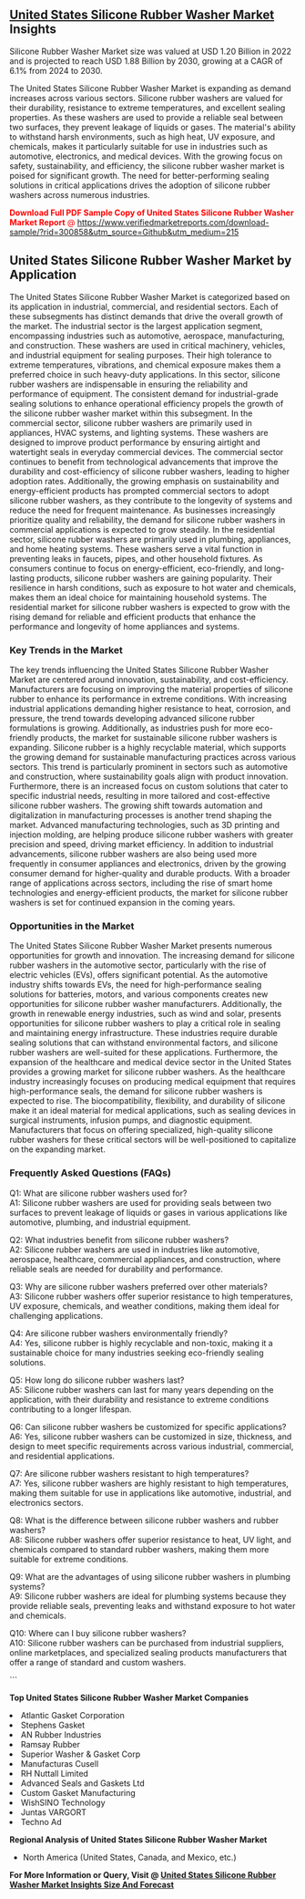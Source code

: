<h2><a href="https://www.verifiedmarketreports.com/download-sample/?rid=300858&amp;utm_source=Github&amp;utm_medium=215" target="_blank">United States Silicone Rubber Washer Market</a> Insights</h2><p>Silicone Rubber Washer Market size was valued at USD 1.20 Billion in 2022 and is projected to reach USD 1.88 Billion by 2030, growing at a CAGR of 6.1% from 2024 to 2030.</p><p> <p>The United States Silicone Rubber Washer Market is expanding as demand increases across various sectors. Silicone rubber washers are valued for their durability, resistance to extreme temperatures, and excellent sealing properties. As these washers are used to provide a reliable seal between two surfaces, they prevent leakage of liquids or gases. The material's ability to withstand harsh environments, such as high heat, UV exposure, and chemicals, makes it particularly suitable for use in industries such as automotive, electronics, and medical devices. With the growing focus on safety, sustainability, and efficiency, the silicone rubber washer market is poised for significant growth. The need for better-performing sealing solutions in critical applications drives the adoption of silicone rubber washers across numerous industries. <p><span class=""><span style="color: #ff0000;"><strong>Download Full PDF Sample Copy of United States Silicone Rubber Washer Market Report</strong> @ </span><a href="https://www.verifiedmarketreports.com/download-sample/?rid=300858&amp;utm_source=Github&amp;utm_medium=215" target="_blank">https://www.verifiedmarketreports.com/download-sample/?rid=300858&amp;utm_source=Github&amp;utm_medium=215</a></span></p></p> <h2>United States Silicone Rubber Washer Market by Application</h2> <p>The United States Silicone Rubber Washer Market is categorized based on its application in industrial, commercial, and residential sectors. Each of these subsegments has distinct demands that drive the overall growth of the market. The industrial sector is the largest application segment, encompassing industries such as automotive, aerospace, manufacturing, and construction. These washers are used in critical machinery, vehicles, and industrial equipment for sealing purposes. Their high tolerance to extreme temperatures, vibrations, and chemical exposure makes them a preferred choice in such heavy-duty applications. In this sector, silicone rubber washers are indispensable in ensuring the reliability and performance of equipment. The consistent demand for industrial-grade sealing solutions to enhance operational efficiency propels the growth of the silicone rubber washer market within this subsegment. In the commercial sector, silicone rubber washers are primarily used in appliances, HVAC systems, and lighting systems. These washers are designed to improve product performance by ensuring airtight and watertight seals in everyday commercial devices. The commercial sector continues to benefit from technological advancements that improve the durability and cost-efficiency of silicone rubber washers, leading to higher adoption rates. Additionally, the growing emphasis on sustainability and energy-efficient products has prompted commercial sectors to adopt silicone rubber washers, as they contribute to the longevity of systems and reduce the need for frequent maintenance. As businesses increasingly prioritize quality and reliability, the demand for silicone rubber washers in commercial applications is expected to grow steadily. In the residential sector, silicone rubber washers are primarily used in plumbing, appliances, and home heating systems. These washers serve a vital function in preventing leaks in faucets, pipes, and other household fixtures. As consumers continue to focus on energy-efficient, eco-friendly, and long-lasting products, silicone rubber washers are gaining popularity. Their resilience in harsh conditions, such as exposure to hot water and chemicals, makes them an ideal choice for maintaining household systems. The residential market for silicone rubber washers is expected to grow with the rising demand for reliable and efficient products that enhance the performance and longevity of home appliances and systems. <h3>Key Trends in the Market</h3> <p>The key trends influencing the United States Silicone Rubber Washer Market are centered around innovation, sustainability, and cost-efficiency. Manufacturers are focusing on improving the material properties of silicone rubber to enhance its performance in extreme conditions. With increasing industrial applications demanding higher resistance to heat, corrosion, and pressure, the trend towards developing advanced silicone rubber formulations is growing. Additionally, as industries push for more eco-friendly products, the market for sustainable silicone rubber washers is expanding. Silicone rubber is a highly recyclable material, which supports the growing demand for sustainable manufacturing practices across various sectors. This trend is particularly prominent in sectors such as automotive and construction, where sustainability goals align with product innovation. Furthermore, there is an increased focus on custom solutions that cater to specific industrial needs, resulting in more tailored and cost-effective silicone rubber washers. The growing shift towards automation and digitalization in manufacturing processes is another trend shaping the market. Advanced manufacturing technologies, such as 3D printing and injection molding, are helping produce silicone rubber washers with greater precision and speed, driving market efficiency. In addition to industrial advancements, silicone rubber washers are also being used more frequently in consumer appliances and electronics, driven by the growing consumer demand for higher-quality and durable products. With a broader range of applications across sectors, including the rise of smart home technologies and energy-efficient products, the market for silicone rubber washers is set for continued expansion in the coming years. <h3>Opportunities in the Market</h3> <p>The United States Silicone Rubber Washer Market presents numerous opportunities for growth and innovation. The increasing demand for silicone rubber washers in the automotive sector, particularly with the rise of electric vehicles (EVs), offers significant potential. As the automotive industry shifts towards EVs, the need for high-performance sealing solutions for batteries, motors, and various components creates new opportunities for silicone rubber washer manufacturers. Additionally, the growth in renewable energy industries, such as wind and solar, presents opportunities for silicone rubber washers to play a critical role in sealing and maintaining energy infrastructure. These industries require durable sealing solutions that can withstand environmental factors, and silicone rubber washers are well-suited for these applications. Furthermore, the expansion of the healthcare and medical device sector in the United States provides a growing market for silicone rubber washers. As the healthcare industry increasingly focuses on producing medical equipment that requires high-performance seals, the demand for silicone rubber washers is expected to rise. The biocompatibility, flexibility, and durability of silicone make it an ideal material for medical applications, such as sealing devices in surgical instruments, infusion pumps, and diagnostic equipment. Manufacturers that focus on offering specialized, high-quality silicone rubber washers for these critical sectors will be well-positioned to capitalize on the expanding market. <h3>Frequently Asked Questions (FAQs)</h3> <p>Q1: What are silicone rubber washers used for? <br> A1: Silicone rubber washers are used for providing seals between two surfaces to prevent leakage of liquids or gases in various applications like automotive, plumbing, and industrial equipment.</p> <p>Q2: What industries benefit from silicone rubber washers? <br> A2: Silicone rubber washers are used in industries like automotive, aerospace, healthcare, commercial appliances, and construction, where reliable seals are needed for durability and performance.</p> <p>Q3: Why are silicone rubber washers preferred over other materials? <br> A3: Silicone rubber washers offer superior resistance to high temperatures, UV exposure, chemicals, and weather conditions, making them ideal for challenging applications.</p> <p>Q4: Are silicone rubber washers environmentally friendly? <br> A4: Yes, silicone rubber is highly recyclable and non-toxic, making it a sustainable choice for many industries seeking eco-friendly sealing solutions.</p> <p>Q5: How long do silicone rubber washers last? <br> A5: Silicone rubber washers can last for many years depending on the application, with their durability and resistance to extreme conditions contributing to a longer lifespan.</p> <p>Q6: Can silicone rubber washers be customized for specific applications? <br> A6: Yes, silicone rubber washers can be customized in size, thickness, and design to meet specific requirements across various industrial, commercial, and residential applications.</p> <p>Q7: Are silicone rubber washers resistant to high temperatures? <br> A7: Yes, silicone rubber washers are highly resistant to high temperatures, making them suitable for use in applications like automotive, industrial, and electronics sectors.</p> <p>Q8: What is the difference between silicone rubber washers and rubber washers? <br> A8: Silicone rubber washers offer superior resistance to heat, UV light, and chemicals compared to standard rubber washers, making them more suitable for extreme conditions.</p> <p>Q9: What are the advantages of using silicone rubber washers in plumbing systems? <br> A9: Silicone rubber washers are ideal for plumbing systems because they provide reliable seals, preventing leaks and withstand exposure to hot water and chemicals.</p> <p>Q10: Where can I buy silicone rubber washers? <br> A10: Silicone rubber washers can be purchased from industrial suppliers, online marketplaces, and specialized sealing products manufacturers that offer a range of standard and custom washers.</p> ```</p><p><strong>Top United States Silicone Rubber Washer Market Companies</strong></p><div data-test-id=""><p><li>Atlantic Gasket Corporation</li><li> Stephens Gasket</li><li> AN Rubber Industries</li><li> Ramsay Rubber</li><li> Superior Washer & Gasket Corp</li><li> Manufacturas Cusell</li><li> RH Nuttall Limited</li><li> Advanced Seals and Gaskets Ltd</li><li> Custom Gasket Manufacturing</li><li> WishSINO Technology</li><li> Juntas VARGORT</li><li> Techno Ad</li></p><div><strong>Regional Analysis of&nbsp;United States Silicone Rubber Washer Market</strong></div><ul><li dir="ltr"><p dir="ltr">North America&nbsp;(United States, Canada, and Mexico, etc.)</p></li></ul><p><strong>For More Information or Query, Visit @&nbsp;</strong><strong><a href="https://www.verifiedmarketreports.com/product/silicone-rubber-washer-market/?utm_source=Github&amp;utm_medium=215" target="_blank">United States Silicone Rubber Washer Market Insights Size And Forecast</a></strong></p></div>
